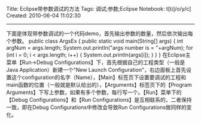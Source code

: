 Title: Eclipse带参数调试的方法
Tags: 调试;参数;Eclipse
Notebook: t[t/j/o/y/c]
Created: 2010-06-04 11:02:30

------

下面是体现带参数调试的一个代码demo，首先输出参数的数量，然后依次输出每个参数。 
public class ArgsEx { 
 public static void main(String[] args) { 
 int argNum = args.length; 
 System.out.println("args number is = "+argNum); 
 for (int i = 0; i < args.length; i++) { 
 System.out.println(args[i]); 
 } 
 } 
} 
在Eclipse主菜单【Run->Debug Configurations】下，首先根据自己的工程类型（一般是Java Application）新建一个"New Launch Configuration"，右边面板上首先设置这个configuration的名字（Name），【Main】标签页下设置要调试的工程和main函数的位置（一般就是默认给出的），【Arguments】标签页下的【Program Arguments】下写上参数，如果有多个参数，每行写一个。【Run】菜单下的【Debug Configurations】和【Run Configurations】是互相联系的，二者保持一致，即在Debug Configurations中修改会导致Run Configurations做同样的变化。